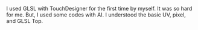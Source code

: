 I used GLSL with TouchDesigner for the first time by myself. It was so hard for me. But, I used some codes with AI. I understood the basic UV, pixel, and GLSL Top.
